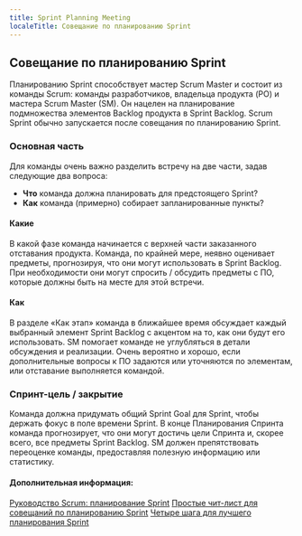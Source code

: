 ```yaml
---
title: Sprint Planning Meeting
localeTitle: Совещание по планированию Sprint
---
```

## Совещание по планированию Sprint

Планированию Sprint способствует мастер Scrum Master и состоит из команды Scrum: команды разработчиков, владельца продукта (PO) и мастера Scrum Master (SM). Он нацелен на планирование подмножества элементов Backlog продукта в Sprint Backlog. Scrum Sprint обычно запускается после совещания по планированию Sprint.

### Основная часть

Для команды очень важно разделить встречу на две части, задав следующие два вопроса:

*   **Что** команда должна планировать для предстоящего Sprint?
*   **Как** команда (примерно) собирает запланированные пункты?

#### Какие

В какой фазе команда начинается с верхней части заказанного отставания продукта. Команда, по крайней мере, неявно оценивает предметы, прогнозируя, что они могут использовать в Sprint Backlog. При необходимости они могут спросить / обсудить предметы с ПО, которые должны быть на месте для этой встречи.

#### Как

В разделе «Как этап» команда в ближайшее время обсуждает каждый выбранный элемент Sprint Backlog с акцентом на то, как они будут его использовать. SM помогает команде не углубляться в детали обсуждения и реализации. Очень вероятно и хорошо, если дополнительные вопросы к ПО задаются или уточняются по элементам, или отставание выполняется командой.

### Спринт-цель / закрытие

Команда должна придумать общий Sprint Goal для Sprint, чтобы держать фокус в поле времени Sprint. В конце Планирования Спринта команда прогнозирует, что они могут достичь цели Спринта и, скорее всего, все предметы Sprint Backlog. SM должен препятствовать переоценке команды, предоставляя полезную информацию или статистику.

#### Дополнительная информация:

[Руководство Scrum: планирование Sprint](http://www.scrumguides.org/scrum-guide.html#events-planning) [Простые чит-лист для совещаний по планированию Sprint](https://www.leadingagile.com/2012/08/simple-cheat-sheet-to-sprint-planning-meeting/) [Четыре шага для лучшего планирования Sprint](https://www.atlassian.com/blog/agile/sprint-planning-atlassian)